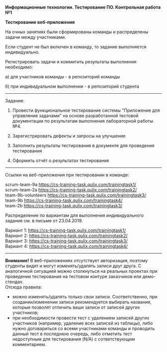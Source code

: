 **Информационные технологии. Тестирование ПО. Контрольная работа №1**

**Тестирование веб-приложения**

На очных занятиях были сформированы команды и распределены задачи между участниками.

Если студент не был включен в команду, то задание выполняется индивидуально.

Регистрировать задачи и коммитить результаты выполнения необходимо:

а) для участников команды - в репозиторий команды

б) при индивидуальном выполнении - в репозиторий студента
_____

Задание:

1. Провести функциональное тестирование системы "Приложение для управления задачами" на основе разработанной тестовой документации по результатам выполнения лабораторной работы №4.

2. Зарегистрировать дефекты и запросы на улучшение  

3. Заполнить результаты тестирования в документе для проведения тестирования 

4. Оформить отчёт о результатах тестирования  

____

Ссылки на веб-приложения при тестировании в команде:

scrum-team-9a https://cs-training-task.qulix.com/trainingtask1/  
scrum-team-2a https://cs-training-task.qulix.com/trainingtask2/  
team-9b-volunteers https://cs-training-task.qulix.com/trainingtask3/  
team-9b https://cs-training-task.qulix.com/trainingtask4/  
team-2b https://cs-training-task.qulix.com/trainingtask3/  


Распределение по вариантам для выполнения индивидуального задания см. в письме от 23.04.2019.

Вариант 1: https://cs-training-task.qulix.com/trainingtask1/  
Вариант 2: https://cs-training-task.qulix.com/trainingtask2/  
Вариант 3: https://cs-training-task.qulix.com/trainingtask3/  
Вариант 4: https://cs-training-task.qulix.com/trainingtask4/  

____

**Внимание!** В веб-приложениях отсутствует авторизация, поэтому студенты видят и могут изменять/удалять записи друг друга. С аналогичной ситуацией можно столкнуться на реальных проектах при проведении тестирования на тестовом контуре заказчиков или демо-стендах.  
Отсюда правила:  
* можно изменять/удалять только свои записи. Соответственно, при создании/изменении записи рекомендуется выбирать названия, которые позволят отличить ваши записи от записей других участников;  
* при необходимости провести тест с удалением записей других участников (например, удаление всех записей из таблицы), либо нужно договариться со всеми участниками команды и проводить данный тест в последнюю очередь, либо отметить тест недоступным для тестирования (N/A) с сответствующим комментарием.
